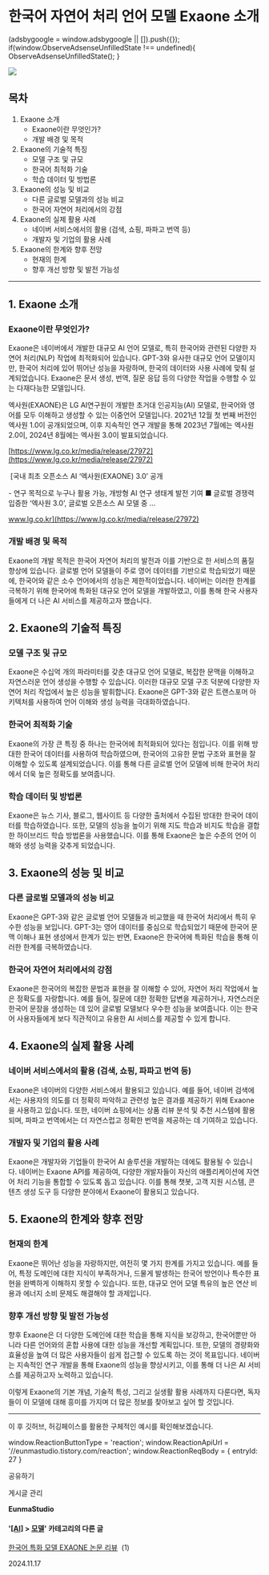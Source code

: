 
# 한국어 자연어 처리 언어 모델 Exaone 소개

(adsbygoogle = window.adsbygoogle || \[\]).push({}); if(window.ObserveAdsenseUnfilledState !== undefined){ ObserveAdsenseUnfilledState(); }

![](https://blog.kakaocdn.net/dn/Ovsoz/btsKLsR7HYt/KMKCZjXy1CFNrKjP89sC30/img.png)

목차
--

1.  Exaone 소개
    *   Exaone이란 무엇인가?
    *   개발 배경 및 목적
2.  Exaone의 기술적 특징
    *   모델 구조 및 규모
    *   한국어 최적화 기술
    *   학습 데이터 및 방법론
3.  Exaone의 성능 및 비교
    *   다른 글로벌 모델과의 성능 비교
    *   한국어 자연어 처리에서의 강점
4.  Exaone의 실제 활용 사례
    *   네이버 서비스에서의 활용 (검색, 쇼핑, 파파고 번역 등)
    *   개발자 및 기업의 활용 사례
5.  Exaone의 한계와 향후 전망
    *   현재의 한계
    *   향후 개선 방향 및 발전 가능성

* * *

1\. Exaone 소개
-------------

### Exaone이란 무엇인가?

Exaone은 네이버에서 개발한 대규모 AI 언어 모델로, 특히 한국어와 관련된 다양한 자연어 처리(NLP) 작업에 최적화되어 있습니다. GPT-3와 유사한 대규모 언어 모델이지만, 한국어 처리에 있어 뛰어난 성능을 자랑하며, 한국의 데이터와 사용 사례에 맞춰 설계되었습니다. Exaone은 문서 생성, 번역, 질문 응답 등의 다양한 작업을 수행할 수 있는 다재다능한 모델입니다.

엑사원(EXAONE)은 LG AI연구원이 개발한 초거대 인공지능(AI) 모델로, 한국어와 영어를 모두 이해하고 생성할 수 있는 이중언어 모델입니다. 2021년 12월 첫 번째 버전인 엑사원 1.0이 공개되었으며, 이후 지속적인 연구 개발을 통해 2023년 7월에는 엑사원 2.0이, 2024년 8월에는 엑사원 3.0이 발표되었습니다.

[https://www.lg.co.kr/media/release/27972](https://www.lg.co.kr/media/release/27972)

 [국내 최초 오픈소스 AI ‘엑사원(EXAONE) 3.0’ 공개

\- 연구 목적으로 누구나 활용 가능, 개방형 AI 연구 생태계 발전 기여 ■ 글로벌 경쟁력 입증한 ‘엑사원 3.0’, 글로벌 오픈소스 AI 모델 중 ...

www.lg.co.kr](https://www.lg.co.kr/media/release/27972)

### 개발 배경 및 목적

Exaone의 개발 목적은 한국어 자연어 처리의 발전과 이를 기반으로 한 서비스의 품질 향상에 있습니다. 글로벌 언어 모델들이 주로 영어 데이터를 기반으로 학습되었기 때문에, 한국어와 같은 소수 언어에서의 성능은 제한적이었습니다. 네이버는 이러한 한계를 극복하기 위해 한국어에 특화된 대규모 언어 모델을 개발하였고, 이를 통해 한국 사용자들에게 더 나은 AI 서비스를 제공하고자 했습니다.

2\. Exaone의 기술적 특징
------------------

### 모델 구조 및 규모

Exaone은 수십억 개의 파라미터를 갖춘 대규모 언어 모델로, 복잡한 문맥을 이해하고 자연스러운 언어 생성을 수행할 수 있습니다. 이러한 대규모 모델 구조 덕분에 다양한 자연어 처리 작업에서 높은 성능을 발휘합니다. Exaone은 GPT-3와 같은 트랜스포머 아키텍처를 사용하여 언어 이해와 생성 능력을 극대화하였습니다.

### 한국어 최적화 기술

Exaone의 가장 큰 특징 중 하나는 한국어에 최적화되어 있다는 점입니다. 이를 위해 방대한 한국어 데이터를 사용하여 학습하였으며, 한국어의 고유한 문법 구조와 표현을 잘 이해할 수 있도록 설계되었습니다. 이를 통해 다른 글로벌 언어 모델에 비해 한국어 처리에서 더욱 높은 정확도를 보여줍니다.

### 학습 데이터 및 방법론

Exaone은 뉴스 기사, 블로그, 웹사이트 등 다양한 출처에서 수집된 방대한 한국어 데이터를 학습하였습니다. 또한, 모델의 성능을 높이기 위해 지도 학습과 비지도 학습을 결합한 하이브리드 학습 방법론을 사용했습니다. 이를 통해 Exaone은 높은 수준의 언어 이해와 생성 능력을 갖추게 되었습니다.

3\. Exaone의 성능 및 비교
-------------------

### 다른 글로벌 모델과의 성능 비교

Exaone은 GPT-3와 같은 글로벌 언어 모델들과 비교했을 때 한국어 처리에서 특히 우수한 성능을 보입니다. GPT-3는 영어 데이터를 중심으로 학습되었기 때문에 한국어 문맥 이해나 표현 생성에서 한계가 있는 반면, Exaone은 한국어에 특화된 학습을 통해 이러한 한계를 극복하였습니다.

### 한국어 자연어 처리에서의 강점

Exaone은 한국어의 복잡한 문법과 표현을 잘 이해할 수 있어, 자연어 처리 작업에서 높은 정확도를 자랑합니다. 예를 들어, 질문에 대한 정확한 답변을 제공하거나, 자연스러운 한국어 문장을 생성하는 데 있어 글로벌 모델보다 우수한 성능을 보여줍니다. 이는 한국어 사용자들에게 보다 직관적이고 유용한 AI 서비스를 제공할 수 있게 합니다.

4\. Exaone의 실제 활용 사례
--------------------

### 네이버 서비스에서의 활용 (검색, 쇼핑, 파파고 번역 등)

Exaone은 네이버의 다양한 서비스에서 활용되고 있습니다. 예를 들어, 네이버 검색에서는 사용자의 의도를 더 정확히 파악하고 관련성 높은 결과를 제공하기 위해 Exaone을 사용하고 있습니다. 또한, 네이버 쇼핑에서는 상품 리뷰 분석 및 추천 시스템에 활용되며, 파파고 번역에서는 더 자연스럽고 정확한 번역을 제공하는 데 기여하고 있습니다.

### 개발자 및 기업의 활용 사례

Exaone은 개발자와 기업들이 한국어 AI 솔루션을 개발하는 데에도 활용될 수 있습니다. 네이버는 Exaone API를 제공하여, 다양한 개발자들이 자신의 애플리케이션에 자연어 처리 기능을 통합할 수 있도록 돕고 있습니다. 이를 통해 챗봇, 고객 지원 시스템, 콘텐츠 생성 도구 등 다양한 분야에서 Exaone이 활용되고 있습니다.

5\. Exaone의 한계와 향후 전망
---------------------

### 현재의 한계

Exaone은 뛰어난 성능을 자랑하지만, 여전히 몇 가지 한계를 가지고 있습니다. 예를 들어, 특정 도메인에 대한 지식이 부족하거나, 드물게 발생하는 한국어 방언이나 특수한 표현을 완벽하게 이해하지 못할 수 있습니다. 또한, 대규모 언어 모델 특유의 높은 연산 비용과 에너지 소비 문제도 해결해야 할 과제입니다.

### 향후 개선 방향 및 발전 가능성

향후 Exaone은 더 다양한 도메인에 대한 학습을 통해 지식을 보강하고, 한국어뿐만 아니라 다른 언어와의 혼합 사용에 대한 성능을 개선할 계획입니다. 또한, 모델의 경량화와 효율성을 높여 더 많은 사용자들이 쉽게 접근할 수 있도록 하는 것이 목표입니다. 네이버는 지속적인 연구 개발을 통해 Exaone의 성능을 향상시키고, 이를 통해 더 나은 AI 서비스를 제공하고자 노력하고 있습니다.

이렇게 Exaone의 기본 개념, 기술적 특성, 그리고 실생활 활용 사례까지 다룬다면, 독자들이 이 모델에 대해 흥미를 가지며 더 많은 정보를 찾아보고 싶어 할 것입니다.

* * *

이 후 깃허브, 허깅페이스를 활용한 구체적인 예시를 확인해보겠습니다.

window.ReactionButtonType = 'reaction'; window.ReactionApiUrl = '//eunmastudio.tistory.com/reaction'; window.ReactionReqBody = { entryId: 27 }

공유하기

게시글 관리

**EunmaStudio**

#### '[\[AI\]](/category/%5BAI%5D) > [모델](/category/%5BAI%5D/%EB%AA%A8%EB%8D%B8)' 카테고리의 다른 글

[한국어 특화 모델 EXAONE 논문 리뷰](/28)  (1)

2024.11.17
            